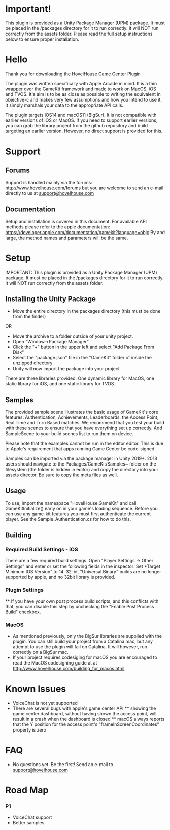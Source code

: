 # Important!

This plugin is provided as a Unity Package Manager (UPM) package. It must be placed in the /packages directory for it to run correctly. It will NOT run correctly from the assets folder. Please read the full setup instructions below to ensure proper installation.

# Hello
Thank you for downloading the HovelHouse Game Center Plugin
 
The plugin was written specifically with Apple Arcade in mind. It is a thin wrapper over the GameKit framework and made to work on MacOS, iOS and TVOS. It's aim is to be as close as possible to writing the equivalent in objective-c and makes very few assumptions and how you intend to use it. It simply marshals your data to the appropriate API calls.

The plugin targets iOS14 and macOS11 (BigSur). It is not compatible with earlier versions of iOS or MacOS. If you need to support earlier versions, you can grab the library project from the github repository and build targeting an earlier version. However, no direct support is provided for this. 

# Support
## Forums
Support is handled mainly via the forums: http://www.hovelhouse.com/forums but you are welcome to send an e-mail directly to us at support@hovelhouse.com

## Documentation
Setup and installation is covered in this document. For available API methods please refer to the apple documentation: https://developer.apple.com/documentation/gamekit?language=objc By and large, the method names and parameters will be the same. 
 
# Setup
 
 IMPORTANT: This plugin is provided as a Unity Package Manager (UPM) package. It must be placed in the /packages directory for it to run correctly. It will NOT run correctly from the assets folder.
 
## Installing the Unity Package

* Move the entire directory in the packages directory (this must be done from the finder)

OR

* Move the archive to a folder outside of your unity project.
* Open "Window->Package Manager"
* Click the "+" button in the upper left and select "Add Package From Disk"
* Select the "package.json" file in the "GameKit" folder of inside the unzipped directory
* Unity will now import the package into your project
 
 There are three libraries provided. One dynamic library for MacOS, one static library for iOS, and one static library for TVOS.
 
 ## Samples
 The provided sample scene illustrates the basic usage of GameKit's core features: Authentication, Achievements, Leaderboards, the Access Point, Real Time and Turn Based matches. We recommend that you test your build with these scenes to ensure that you have everything set up correctly. Add SampleScene to your build scenes list to run them on device. 
 
Please note that the examples cannot be run in the editor editor. This is due to Apple's requirement that apps running Game Center be code-signed. 

Samples can be imported via the package manager in Unity 2019+.  2018 users should navigate to the Packages/GameKit/Samples~ folder on the filesystem (the folder is hidden in editor) and copy the directory into your assets director. Be sure to copy the meta files as well. 

## Usage
To use, import the namespace "HovelHouse.GameKit" and call GameKitInitialize() early on in your game's loading sequence. Before you can use any game-kit features you must first authenticate the current player. See the Sample_Authentication.cs for how to do this. 

## Building

### Required Build Settings - iOS

There are a few required build settings. Open "Player Settings -> Other Settings" and enter or set the following fields in the inspector:
Set *Target Minimum IOS Version" to  14. 32-bit "Universal Binary" builds are no longer supported by apple, and no 32bit library is provided. 
 
### Plugin Settings
 ** If you have your own post process build scripts, and this conflicts with that, you can disable this step by unchecking the "Enable Post Process Build" checkbox.
 
### MacOS
* As mentioned previously, only the BigSur libraries are supplied with the plugin. You can still build your project from a Catalina mac, but any attempt to use the plugin will fail on Catalina. It will however, run correctly on a BigSur mac.
* If your project requires codesiging for macOS you are encouraged to read the MacOS codesigning guide at at http://www.hovelhouse.com/building_for_macos.html
 
# Known Issues
* VoiceChat is not yet supported
* There are several bugs with apple's game center API
** showing the game center dashboard, without having shown the access point, will result in a crash when the dashboard is closed
** macOS always reports that the Y position for the access point's "frameInScreenCoordinates" property is zero

# FAQ
* No questions yet. Be the first! Send an e-mail to support@hovelhouse.com
 
# Road Map
### P1
* VoiceChat support
* Better samples
